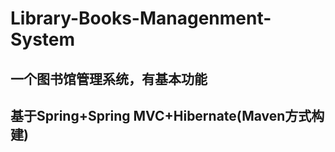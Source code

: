 # Library-Books-Managenment-System

## 一个图书馆管理系统，有基本功能

## 基于Spring+Spring MVC+Hibernate(Maven方式构建)
